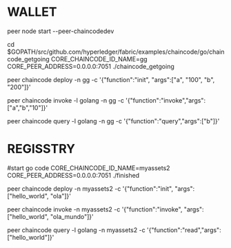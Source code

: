 # WALLET

peer node start --peer-chaincodedev

cd $GOPATH/src/github.com/hyperledger/fabric/examples/chaincode/go/chaincode_getgoing
CORE_CHAINCODE_ID_NAME=gg CORE_PEER_ADDRESS=0.0.0.0:7051 ./chaincode_getgoing


 peer chaincode deploy -n gg -c '{"function":"init", "args":["a", "100", "b", "200"]}'
 
 peer chaincode invoke -l golang -n gg -c '{"function":"invoke","args":["a","b","10"]}'
 
 peer chaincode query -l golang -n gg -c '{"function":"query","args":["b"]}'

 # REGISSTRY


#start go code
CORE_CHAINCODE_ID_NAME=myassets2 CORE_PEER_ADDRESS=0.0.0.0:7051 ./finished

peer chaincode deploy -n myassets2 -c '{"function":"init", "args":["hello_world", "ola"]}'

peer chaincode invoke -n myassets2 -c '{"function":"invoke", "args":["hello_world", "ola_mundo"]}'

peer chaincode query -l golang -n myassets2 -c '{"function":"read","args":["hello_world"]}'

